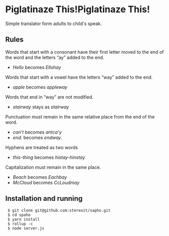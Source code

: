 Piglatinaze This!Piglatinaze This!
==================================

Simple translator form adults to child's speak.

Rules
-----

Words that start with a consonant have their first letter moved to the end of the word and the letters “ay” added to the end.
 - *Hello* becomes *Ellohay*

Words that start with a vowel have the letters “way” added to the end.
 - _apple_ becomes _appleway_

Words that end in “way” are not modified.
 - _stairway_ stays as _stairway_

Punctuation must remain in the same relative place from the end of the word.
 - _can’t_ becomes _antca’y_
 - _end._ becomes _endway_.

Hyphens are treated as two words
 - _this-thing_ becomes _histay-hinstay_

Capitalization must remain in the same place.
 - _Beach_ becomes _Eachbay_
 - _McCloud_ becomes _CcLoudmay_


 Installation and running
 ------------------------

     $ git clone git@github.com:stereoit/sapho.git
     $ cd spaho
     $ yarn install
     $ rollup -c
     $ node server.js
